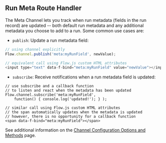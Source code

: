 ## Run Meta Route Handler

The Meta Channel lets you track when run metadata (fields in the run record) are updated -- both default run metadata and any additional metadata you choose to add to a run. Some common use cases are:

* `publish`: Update a run metadata field: 

```js
// using channel explicitly
Flow.channel.publish('meta:myRunField', newValue);

// equivalent call using Flow.js custom HTML attributes
<input type="text" data-f-bind="meta:myRunField" value="newValue"></input>
```

* `subscribe`: Receive notifications when a run metadata field is updated:

```
// use subscribe and a callback function 
// to listen and react when the metadata has been updated
Flow.channel.subscribe('meta:myRunField',
    function() { console.log('updated!'); } );

// similar call using Flow.js custom HTML attributes
// the span automatically updates when the metadata is updated
// however, there is no opportunity for a callback function
<span data-f-bind="meta:myRunField"></span>
```

See additional information on the [Channel Configuration Options and Methods](../../channel-manager/) page.